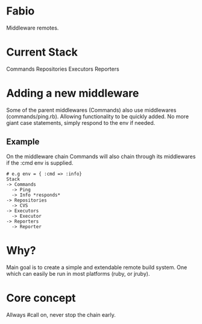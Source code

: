 # Fabio
Middleware remotes.

# Current Stack
Commands
Repositories
Executors
Reporters

# Adding a new middleware
Some of the parent middlewares (Commands) also use middlewares (commands/ping.rb). Allowing functionality to be quickly added. No more giant case statements, simply respond to the env if needed.

## Example
On the middleware chain Commands will also chain through its middlewares if the :cmd env is supplied.
```
# e.g env = { :cmd => :info}
Stack
-> Commands
  -> Ping 
  -> Info *responds*
-> Repositories
  -> CVS
-> Executors
  -> Executor
-> Reporters
  -> Reporter
```


# Why?
Main goal is to create a simple and extendable remote build system. One which can easily be run in most platforms (ruby, or jruby).

# Core concept
Allways #call on, never stop the chain early.
